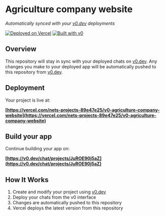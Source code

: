 # Agriculture company website

*Automatically synced with your [v0.dev](https://v0.dev) deployments*

[![Deployed on Vercel](https://img.shields.io/badge/Deployed%20on-Vercel-black?style=for-the-badge&logo=vercel)](https://vercel.com/nets-projects-89e47e25/v0-agriculture-company-website)
[![Built with v0](https://img.shields.io/badge/Built%20with-v0.dev-black?style=for-the-badge)](https://v0.dev/chat/projects/JuROE90j5aZ)

## Overview

This repository will stay in sync with your deployed chats on [v0.dev](https://v0.dev).
Any changes you make to your deployed app will be automatically pushed to this repository from [v0.dev](https://v0.dev).

## Deployment

Your project is live at:

**[https://vercel.com/nets-projects-89e47e25/v0-agriculture-company-website](https://vercel.com/nets-projects-89e47e25/v0-agriculture-company-website)**

## Build your app

Continue building your app on:

**[https://v0.dev/chat/projects/JuROE90j5aZ](https://v0.dev/chat/projects/JuROE90j5aZ)**

## How It Works

1. Create and modify your project using [v0.dev](https://v0.dev)
2. Deploy your chats from the v0 interface
3. Changes are automatically pushed to this repository
4. Vercel deploys the latest version from this repository